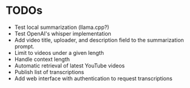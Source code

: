 # TODOs

- Test local summarization (llama.cpp?)
- Test OpenAI's whisper implementation
- Add video title, uploader, and description field to the summarization prompt.
- Limit to videos under a given length
- Handle context length
- Automatic retrieval of latest YouTube videos
- Publish list of transcriptions
- Add web interface with authentication to request transcriptions
